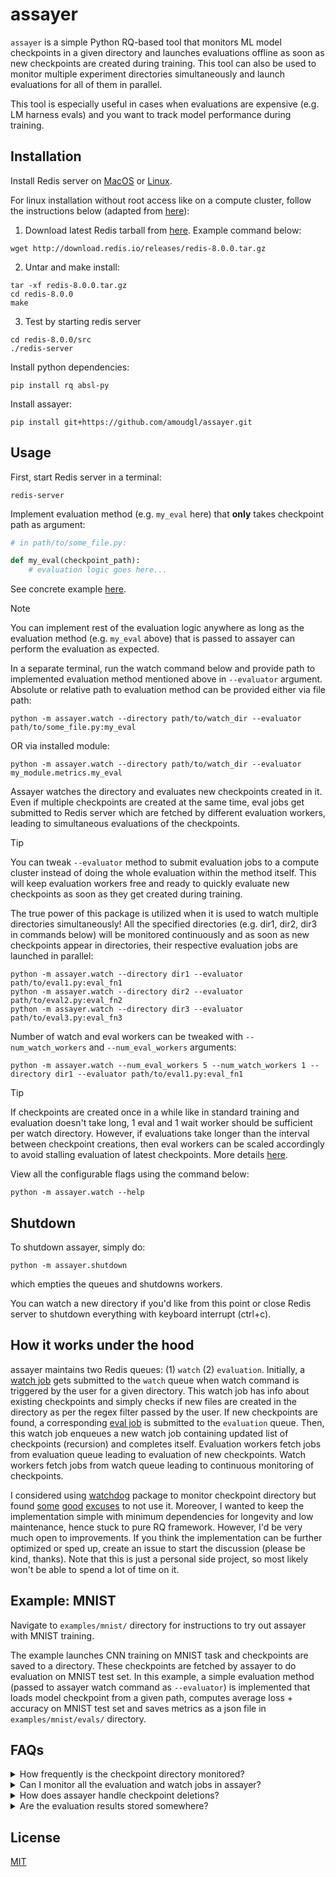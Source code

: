 # assayer

`assayer` is a simple Python RQ-based tool that monitors ML model checkpoints in a given directory and launches evaluations offline as soon as new checkpoints are created during training. This tool can also be used to monitor multiple experiment directories simultaneously and launch evaluations for all of them in parallel.

This tool is especially useful in cases when evaluations are expensive (e.g. LM harness evals) and you want to track model performance during training.

## Installation

Install Redis server on [MacOS](https://redis.io/docs/latest/operate/oss_and_stack/install/archive/install-redis/install-redis-on-mac-os/) or [Linux](https://redis.io/docs/latest/operate/oss_and_stack/install/archive/install-redis/install-redis-on-linux/). 

For linux installation without root access like on a compute cluster, follow the instructions below (adapted from [here](https://techmonger.github.io/40/redis-without-root/)):

1. Download latest Redis tarball from [here](https://github.com/redis/redis-hashes). Example command below:
```
wget http://download.redis.io/releases/redis-8.0.0.tar.gz
```

2. Untar and make install:
```
tar -xf redis-8.0.0.tar.gz
cd redis-8.0.0
make
```

3. Test by starting redis server
```
cd redis-8.0.0/src
./redis-server
```

Install python dependencies:
```
pip install rq absl-py
```

Install assayer:
```
pip install git+https://github.com/amoudgl/assayer.git
```

## Usage

First, start Redis server in a terminal:
```
redis-server
```

Implement evaluation method (e.g. `my_eval` here) that **only** takes checkpoint path as argument:
```python
# in path/to/some_file.py:

def my_eval(checkpoint_path):
    # evaluation logic goes here...
```

See concrete example [here](#example-mnist).


> [!NOTE]
> You can implement rest of the evaluation logic anywhere as long as the evaluation method (e.g. `my_eval` above) that is passed to assayer can perform the evaluation as expected.


In a separate terminal, run the watch command below and provide path to implemented evaluation method mentioned above in `--evaluator` argument. Absolute or relative path to evaluation method can be provided either via file path:
```
python -m assayer.watch --directory path/to/watch_dir --evaluator path/to/some_file.py:my_eval
```
OR via installed module:
```
python -m assayer.watch --directory path/to/watch_dir --evaluator my_module.metrics.my_eval
```

Assayer watches the directory and evaluates new checkpoints created in it. Even if multiple checkpoints are created at the same time, eval jobs get submitted to Redis server which are fetched by different evaluation workers, leading to simultaneous evaluations of the checkpoints. 

> [!TIP]
> You can tweak `--evaluator` method to submit evaluation jobs to a compute cluster instead of doing the whole evaluation within the method itself. This will keep evaluation workers free and ready to quickly evaluate new checkpoints as soon as they get created during training.

The true power of this package is utilized when it is used to watch multiple directories simultaneously! All the specified directories (e.g. dir1, dir2, dir3 in commands below) will be monitored continuously and as soon as new checkpoints appear in directories, their respective evaluation jobs are launched in parallel:
```
python -m assayer.watch --directory dir1 --evaluator path/to/eval1.py:eval_fn1
python -m assayer.watch --directory dir2 --evaluator path/to/eval2.py:eval_fn2
python -m assayer.watch --directory dir3 --evaluator path/to/eval3.py:eval_fn3
```

Number of watch and eval workers can be tweaked with `--num_watch_workers` and `--num_eval_workers` arguments:
```
python -m assayer.watch --num_eval_workers 5 --num_watch_workers 1 --directory dir1 --evaluator path/to/eval1.py:eval_fn1
```

> [!TIP]
> If checkpoints are created once in a while like in standard training and evaluation doesn't take long, 1 eval and 1 wait worker should be sufficient per watch directory. However, if evaluations take longer than the interval between checkpoint creations, then eval workers can be scaled accordingly to avoid stalling evaluation of latest checkpoints. More details [here](#how-it-works-under-the-hood).


View all the configurable flags using the command below:
```
python -m assayer.watch --help
```

## Shutdown

To shutdown assayer, simply do:
```
python -m assayer.shutdown
```
which empties the queues and shutdowns workers.

You can watch a new directory if you'd like from this point or close Redis server to shutdown everything with keyboard interrupt (ctrl+c).

## How it works under the hood

assayer maintains two Redis queues: (1) `watch` (2) `evaluation`. Initially, a [watch job](assayer/jobs/watch_job.py) gets submitted to the `watch` queue when watch command is triggered by the user for a given directory. This watch job has info about existing checkpoints and simply checks if new files are created in the directory as per the regex filter passed by the user. If new checkpoints are found, a corresponding [eval job](assayer/jobs/eval_job.py) is submitted to the `evaluation` queue. Then, this watch job enqueues a new watch job containing updated list of checkpoints (recursion) and completes itself. Evaluation workers fetch jobs from evaluation queue leading to evaluation of new checkpoints. Watch workers fetch jobs from watch queue leading to continuous monitoring of checkpoints.

I considered using [watchdog](https://github.com/gorakhargosh/watchdog) package to monitor checkpoint directory but found [some](https://stackoverflow.com/questions/76491748/watchdog-is-not-monitoring-the-files-at-all) [good](https://stackoverflow.com/questions/65206223/python-watchdog-stops-capturing-events-after-a-few-mins) [excuses](https://github.com/gorakhargosh/watchdog/issues/700) to not use it. Moreover, I wanted to keep the implementation simple with minimum dependencies for longevity and low maintenance, hence stuck to pure RQ framework. However, I'd be very much open to improvements. If you think the implementation can be further optimized or sped up, create an issue to start the discussion (please be kind, thanks). Note that this is just a personal side project, so most likely won't be able to spend a lot of time on it.

## Example: MNIST

Navigate to `examples/mnist/` directory for instructions to try out assayer with MNIST training.

The example launches CNN training on MNIST task and checkpoints are saved to a directory. These checkpoints are fetched by assayer to do evaluation on MNIST test set. In this example, a simple evaluation method (passed to assayer watch command as `--evaluator`) is implemented that loads model checkpoint from a given path, computes average loss + accuracy on MNIST test set and saves metrics as a json file in `examples/mnist/evals/` directory.


## FAQs

<details>
<summary>How frequently is the checkpoint directory monitored?</summary>
<br>

By default, assayer monitors checkpoints every 5 seconds which can be configured by setting `--polling_interval` (in seconds) in assayer watch command.
<br>
</details>

<details>
<summary>Can I monitor all the evaluation and watch jobs in assayer?</summary>
<br>

Yes! Use the command below:
```
rq info
```

You can also monitor RQ jobs on a web-based dashboard by following the instructions [here](https://github.com/Parallels/rq-dashboard). More details regarding RQ jobs monitoring can be found [here](https://python-rq.org/docs/monitoring/). 
<br>
</details>

<details>
<summary>How does assayer handle checkpoint deletions?</summary>
<br>

assayer only launches evaluation for new checkpoints that are created during training, hence deletions won't mess up or launch any new evaluations. The detailed logic of assayer watch job is described below:

assayer watch job receives a list of checkpoints from its predecessor job (from 5s before by default, specified by `--polling_interval`). The watch job fetches a fresh list of checkpoints from directory specified and compares this list with its predecessor checkpoints list. Then, it launches evaluations for new checkpoints that are NOT there in predecessor checkpoints list. Checkout `assayer/jobs/watch_job.py` for code implementing this logic.
<br>
</details>

<details>
<summary>Are the evaluation results stored somewhere?</summary>
<br>

It is recommended to save evaluation results to disk  in `--evaluator` method since python RQ [saves](https://python-rq.org/docs/results/#job-results) upto 10 latest job results for sometime (500 seconds by default, can be configured by `result_ttl` argument in RQ [enqueue method](https://python-rq.org/docs/#enqueueing-jobs)). RQ enqueue method is used in `assayer/jobs/watch_job.py` to enqueue eval and watch jobs.
<br>
</details>

## License

[MIT](./LICENSE)